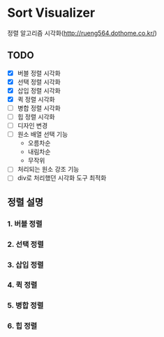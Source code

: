 # Sort Visualizer
정렬 알고리즘 시각화(http://rueng564.dothome.co.kr/)
## TODO
  * [x] 버블 정렬 시각화
  * [x] 선택 정렬 시각화
  * [x] 삽입 정렬 시각화
  * [x] 퀵 정렬 시각화
  * [ ] 병합 정렬 시각화
  * [ ] 힙 정렬 시각화
  * [ ] 디자인 변경
  * [ ] 원소 배열 선택 기능
    * 오름차순
    * 내림차순
    * 무작위
  * [ ] 처리되는 원소 강조 기능
  * [ ] div로 처리했던 시각화 도구 최적화

## 정렬 설명
  ### 1. 버블 정렬
  ### 2. 선택 정렬
  ### 3. 삽입 정렬
  ### 4. 퀵 정렬
  ### 5. 병합 정렬
  ### 6. 힙 정렬